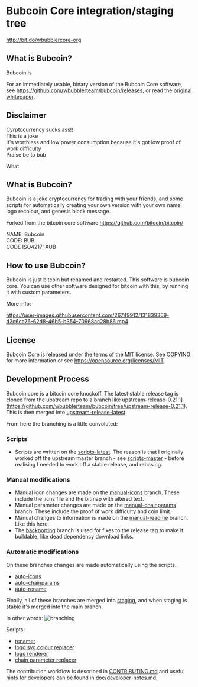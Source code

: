 # Bubcoin Core integration/staging tree

http://bit.do/wbubblercore-org

## What is Bubcoin?

Bubcoin is

For an immediately usable, binary version of
the Bubcoin Core software, see https://github.com/wbubblerteam/bubcoin/releases, or read the
[original whitepaper](https://bubcoincore.org/bubcoin.pdf).

## Disclaimer

Cyrptocurrency sucks ass!!    
This is a joke    
It's worthless and low power consumption because it's got low proof of work difficulty    
Praise be to bub

What

## What is Bubcoin?

Bubcoin is a joke cryptocurrency for trading with your friends, and some scripts for automatically creating your own version with your own name, logo recolour, and genesis block message.

Forked from the bitcoin core software https://github.com/bitcoin/bitcoin/

NAME: Bubcoin    
CODE: BUB    
CODE ISO4217: XUB

## How to use Bubcoin?

Bubcoin is just bitcoin but renamed and restarted. This software is bubcoin core. You can use other software designed for bitcoin with this, by running it with custom parameters.

More info:

https://user-images.githubusercontent.com/26749912/131839369-d2c6ca76-62d8-46b5-b354-70668ac28b86.mp4


## License

Bubcoin Core is released under the terms of the MIT license. See [COPYING](COPYING) for more
information or see https://opensource.org/licenses/MIT.

## Development Process

Bubcoin core is a bitcoin core knockoff. The latest stable release tag is cloned from the upstream repo to a branch like upstream-release-0.21.1](https://github.com/wbubblerteam/bubcoin/tree/upstream-release-0.21.1). This is then merged into [upstream-release-latest](https://github.com/wbubblerteam/bubcoin/tree/upstream-release-latest).

From here the branching is a little convoluted:
### Scripts
- Scripts are written on the [scripts-latest](https://github.com/wbubblerteam/bubcoin/tree/scripts-latest). The reason is that I originally worked off the upstream master branch - see [scripts-master](https://github.com/wbubblerteam/bubcoin/tree/scripts-master) - before realising I needed to work off a stable release, and rebasing.
### Manual modifications
- Manual icon changes are made on the [manual-icons](https://github.com/wbubblerteam/bubcoin/tree/manual-icons) branch. These include the .icns file and the bitmap with altered text.
- Manual parameter changes are made on the [manual-chainparams](https://github.com/wbubblerteam/bubcoin/tree/manual-chainparams) branch. These include the proof of work difficulty and coin limit.
- Manual changes to information is made on the [manual-readme](https://github.com/wbubblerteam/bubcoin/tree/manual-readme) branch. Like this here.
- The [backporting](https://github.com/wbubblerteam/bubcoin/tree/backporting) branch is used for fixes to the release tag to make it buildable, like dead dependency download links.
### Automatic modifications
On these branches changes are made automatically using the scripts.
- [auto-icons](https://github.com/wbubblerteam/bubcoin/tree/auto-icons)
- [auto-chainparams](https://github.com/wbubblerteam/bubcoin/tree/auto-chainparams)
- [auto-rename](https://github.com/wbubblerteam/bubcoin/tree/auto-rename)

Finally, all of these branches are merged into [staging](https://github.com/wbubblerteam/bubcoin/tree/staging), and when staging is stable it's merged into the main branch.

In other words:
![branching](https://user-images.githubusercontent.com/26749912/133629533-27d2d4dd-c72b-4243-9cca-8dd2bf4d9726.png)


Scripts:
- [renamer](https://github.com/wbubblerteam/bubcoin/blob/main/renamer.py)
- [logo svg colour replacer](https://github.com/wbubblerteam/bubcoin/blob/main/relogoer.py)
- [logo renderer](https://github.com/wbubblerteam/bubcoin/blob/main/relogoer.sh)
- [chain parameter replacer](https://github.com/wbubblerteam/bubcoin/blob/main/rechainparamser.py)

The contribution workflow is described in [CONTRIBUTING.md](CONTRIBUTING.md)
and useful hints for developers can be found in [doc/developer-notes.md](doc/developer-notes.md).
